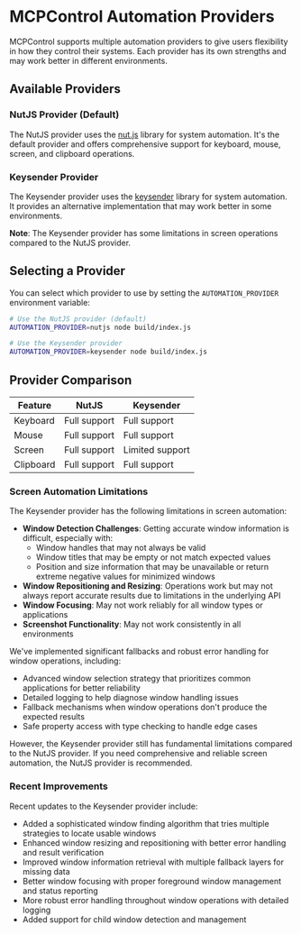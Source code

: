 # MCPControl Automation Providers

MCPControl supports multiple automation providers to give users flexibility in how they control their systems. Each provider has its own strengths and may work better in different environments.

## Available Providers

### NutJS Provider (Default)

The NutJS provider uses the [nut.js](https://github.com/nut-tree/nut.js) library for system automation. It's the default provider and offers comprehensive support for keyboard, mouse, screen, and clipboard operations.

### Keysender Provider

The Keysender provider uses the [keysender](https://github.com/garrettlynch/keysender) library for system automation. It provides an alternative implementation that may work better in some environments.

**Note**: The Keysender provider has some limitations in screen operations compared to the NutJS provider.

## Selecting a Provider

You can select which provider to use by setting the `AUTOMATION_PROVIDER` environment variable:

```bash
# Use the NutJS provider (default)
AUTOMATION_PROVIDER=nutjs node build/index.js

# Use the Keysender provider
AUTOMATION_PROVIDER=keysender node build/index.js
```

## Provider Comparison

| Feature | NutJS | Keysender |
|---------|-------|-----------|
| Keyboard | Full support | Full support |
| Mouse | Full support | Full support |
| Screen | Full support | Limited support |
| Clipboard | Full support | Full support |

### Screen Automation Limitations

The Keysender provider has the following limitations in screen automation:

- **Window Detection Challenges**: Getting accurate window information is difficult, especially with:
  - Window handles that may not always be valid
  - Window titles that may be empty or not match expected values
  - Position and size information that may be unavailable or return extreme negative values for minimized windows
- **Window Repositioning and Resizing**: Operations work but may not always report accurate results due to limitations in the underlying API
- **Window Focusing**: May not work reliably for all window types or applications
- **Screenshot Functionality**: May not work consistently in all environments

We've implemented significant fallbacks and robust error handling for window operations, including:

- Advanced window selection strategy that prioritizes common applications for better reliability
- Detailed logging to help diagnose window handling issues
- Fallback mechanisms when window operations don't produce the expected results
- Safe property access with type checking to handle edge cases

However, the Keysender provider still has fundamental limitations compared to the NutJS provider. If you need comprehensive and reliable screen automation, the NutJS provider is recommended.

### Recent Improvements

Recent updates to the Keysender provider include:

- Added a sophisticated window finding algorithm that tries multiple strategies to locate usable windows
- Enhanced window resizing and repositioning with better error handling and result verification
- Improved window information retrieval with multiple fallback layers for missing data
- Better window focusing with proper foreground window management and status reporting
- More robust error handling throughout window operations with detailed logging
- Added support for child window detection and management

